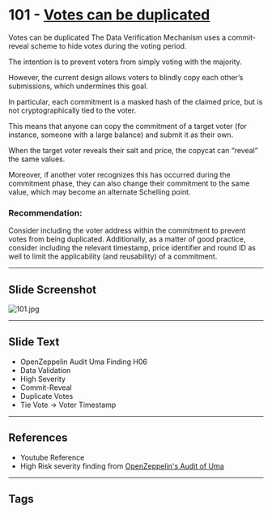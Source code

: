 
# 101 - [Votes can be duplicated](./Votes%20can%20be%20duplicated.md)

Votes can be duplicated The Data Verification Mechanism uses a commit-reveal scheme to hide votes during the voting period. 

The intention is to prevent voters from simply voting with the majority. 

However, the current design allows voters to blindly copy each other’s submissions, which undermines this goal. 

In particular, each commitment is a masked hash of the claimed price, but is not cryptographically tied to the voter. 

This means that anyone can copy the commitment of a target voter (for instance, someone with a large balance) and submit it as their own. 

When the target voter reveals their salt and price, the copycat can “reveal” the same values. 

Moreover, if another voter recognizes this has occurred during the commitment phase, they can also change their commitment to the same value, which may become an alternate Schelling point.

### Recommendation:
Consider including the voter address within the commitment to prevent votes from being duplicated. Additionally, as a matter of good practice, consider including the relevant timestamp, price identifier and round ID as well to limit the applicability (and reusability) of a commitment.
___
## Slide Screenshot
![101.jpg](../../images/7.%20Audit%20Findings%20101/101.jpg)
___
## Slide Text
- OpenZeppelin Audit Uma Finding H06
- Data Validation
- High Severity
- Commit-Reveal
- Duplicate Votes
- Tie Vote -> Voter Timestamp
___
## References
- Youtube Reference
- High Risk severity finding from [OpenZeppelin's Audit of Uma](https://blog.openzeppelin.com/uma-audit-phase-1/)
___
## Tags
